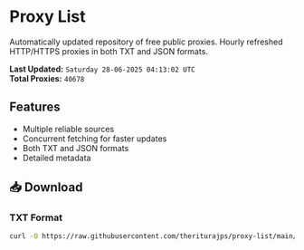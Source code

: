 # Proxy List

Automatically updated repository of free public proxies. Hourly refreshed HTTP/HTTPS proxies in both TXT and JSON formats.

**Last Updated:** `Saturday 28-06-2025 04:13:02 UTC`  
**Total Proxies:** `40678`

## Features
- Multiple reliable sources
- Concurrent fetching for faster updates
- Both TXT and JSON formats
- Detailed metadata

## 📥 Download

### TXT Format
```bash
curl -O https://raw.githubusercontent.com/theriturajps/proxy-list/main/proxies.txt